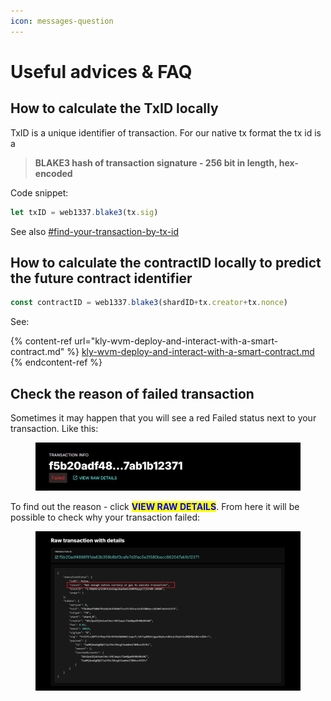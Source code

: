 ```yaml
---
icon: messages-question
---
```


# Useful advices & FAQ

## How to calculate the TxID locally

TxID is a unique identifier of transaction. For our native tx format the tx id is a

> **BLAKE3 hash of transaction signature - 256 bit in length, hex-encoded**

Code snippet:

```javascript
let txID = web1337.blake3(tx.sig)
```

See also [#find-your-transaction-by-tx-id](../../build-core-and-join-network/explorers-and-how-to-use-them/usage-guide/searchbar.md#find-your-transaction-by-tx-id "mention")

## How to calculate the contractID locally to predict the future contract identifier

```javascript
const contractID = web1337.blake3(shardID+tx.creator+tx.nonce)
```

See:

{% content-ref url="kly-wvm-deploy-and-interact-with-a-smart-contract.md" %}
[kly-wvm-deploy-and-interact-with-a-smart-contract.md](kly-wvm-deploy-and-interact-with-a-smart-contract.md)
{% endcontent-ref %}

## Check the reason of failed transaction

Sometimes it may happen that you will see a red Failed status next to your transaction. Like this:

<figure><img src="../../.gitbook/assets/image (38).png" alt=""><figcaption></figcaption></figure>

To find out the reason - click <mark style="color:blue;">**VIEW RAW DETAILS**</mark>. From here it will be possible to check why your transaction failed:

<figure><img src="../../.gitbook/assets/image (39).png" alt=""><figcaption></figcaption></figure>

